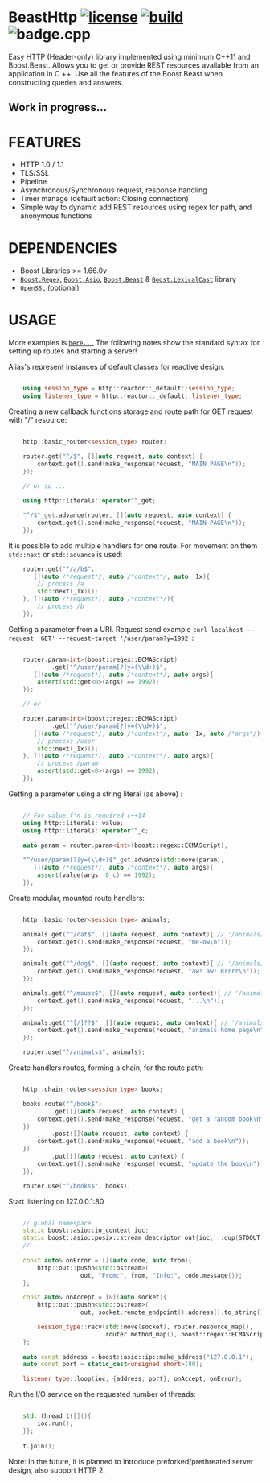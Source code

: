 # BeastHttp [![license][badge.license]][license] [![build][badge.build]][build] ![badge.cpp](https://img.shields.io/badge/c++-11/14-ff69b4.svg?style=flat-square)

[badge.license]: http://img.shields.io/badge/license-BSD%E2%80%932%E2%80%93Clause-blue.svg?style=flat-square
[badge.build]: https://img.shields.io/travis/0xdead4ead/BeastHttp.svg?style=flat-square&logo=travis

[license]: https://github.com/0xdead4ead/BeastHttp/blob/master/LICENSE
[build]: https://travis-ci.org/0xdead4ead/BeastHttp

Easy HTTP (Header-only) library implemented using minimum C++11 and Boost.Beast. Allows you to get or provide REST resources available from an application in C ++. Use all the features of the Boost.Beast when constructing queries and answers.

## Work in progress...

# FEATURES

* HTTP 1.0 / 1.1
* TLS/SSL
* Pipeline
* Asynchronous/Synchronous request, response handling
* Timer manage (default action: Closing connection)
* Simple way to dynamic add REST resources using regex for path, and anonymous functions

# DEPENDENCIES

* Boost Libraries >= 1.66.0v
* [`Boost.Regex`](https://github.com/boostorg/regex), [`Boost.Asio`](https://github.com/boostorg/asio), [`Boost.Beast`](https://github.com/boostorg/beast/tree/develop) & [`Boost.LexicalCast`](https://github.com/boostorg/lexical_cast) library
* [`OpenSSL`](https://github.com/openssl/openssl) (optional)

# USAGE

More examples is [`here...`](https://github.com/0xdead4ead/BeastHttp/tree/dev/examples)
The following notes show the standard syntax for setting up routes and starting a server!

Alias's represent instances of default classes for reactive design.

```cpp

    using session_type = http::reactor::_default::session_type;
    using listener_type = http::reactor::_default::listener_type;

```

Creating a new callback functions storage and route path for GET request with "/" resource: 

```cpp

    http::basic_router<session_type> router;

    router.get("^/$", [](auto request, auto context) {
        context.get().send(make_response(request, "MAIN PAGE\n"));
    });
    
    // or so ...

    using http::literals::operator""_get;

    "^/$"_get.advance(router, [](auto request, auto context) {
        context.get().send(make_response(request, "MAIN PAGE\n"));
    });

```

It is possible to add multiple handlers for one route. For movement on them `std::next` or `std::advance` is used:

```cpp
    router.get("^/a/b$",
       [](auto /*request*/, auto /*context*/, auto _1x){
        // process /a
        std::next(_1x)();
    }, [](auto /*request*/, auto /*context*/){
        // process /b
    });

```

Getting a parameter from a URI. Request send example `curl localhost --request 'GET' --request-target '/user/param?y=1992'`:

```cpp

    router.param<int>(boost::regex::ECMAScript)
            .get("^/user/param[?]y=(\\d+)$", 
       [](auto /*request*/, auto /*context*/, auto args){
        assert(std::get<0>(args) == 1992);
    });

    // or

    router.param<int>(boost::regex::ECMAScript)
            .get("^/user/param[?]y=(\\d+)$",
       [](auto /*request*/, auto /*context*/, auto _1x, auto /*args*/){
        // process /user
        std::next(_1x)();
    }, [](auto /*request*/, auto /*context*/, auto args){
        // process /param
        assert(std::get<0>(args) == 1992);
    });

```

Getting a parameter using a string literal (as above) :

```cpp

    // For value f'n is required c++14
    using http::literals::value;
    using http::literals::operator""_c;

    auto param = router.param<int>(boost::regex::ECMAScript);
    
    "^/user/param[?]y=(\\d+)$"_get.advance(std::move(param), 
       [](auto /*request*/, auto /*context*/, auto args){
        assert(value(args, 0_c) == 1992);
    });

```

Create modular, mounted route handlers:

```cpp

    http::basic_router<session_type> animals;

    animals.get("^/cat$", [](auto request, auto context){ // '/animals/cat'
        context.get().send(make_response(request, "me-ow\n"));
    });

    animals.get("^/dog$", [](auto request, auto context){ // '/animals/dog'
        context.get().send(make_response(request, "aw! aw! Rrrrr\n"));
    });

    animals.get("^/mouse$", [](auto request, auto context){ // '/animals/mouse'
        context.get().send(make_response(request, "...\n"));
    });

    animals.get("^[/]??$", [](auto request, auto context){ // '/animals' or '/animals/'
        context.get().send(make_response(request, "animals home page\n"));
    });

    router.use("^/animals$", animals);

```

Create handlers routes, forming a chain, for the route path:

```cpp

    http::chain_router<session_type> books;

    books.route("^/book$")
            .get([](auto request, auto context) {
        context.get().send(make_response(request, "get a random book\n"));
    })
            .post([](auto request, auto context) {
        context.get().send(make_response(request, "add a book\n"));
    })
            .put([](auto request, auto context) {
        context.get().send(make_response(request, "update the book\n"));
    });

    router.use("^/books$", books);

```

Start listening on 127.0.0.1:80

```cpp

    // global namespace
    static boost::asio::io_context ioc;
    static boost::asio::posix::stream_descriptor out{ioc, ::dup(STDOUT_FILENO)};
    //
    
    const auto& onError = [](auto code, auto from){
        http::out::pushn<std::ostream>(
                    out, "From:", from, "Info:", code.message());
    };

    const auto& onAccept = [&](auto socket){
        http::out::pushn<std::ostream>(
                    out, socket.remote_endpoint().address().to_string(), "connected!");

        session_type::recv(std::move(socket), router.resource_map(),
                           router.method_map(), boost::regex::ECMAScript, onError);
    };
    
    auto const address = boost::asio::ip::make_address("127.0.0.1");
    auto const port = static_cast<unsigned short>(80);

    listener_type::loop(ioc, {address, port}, onAccept, onError);

```

Run the I/O service on the requested number of threads:

```cpp

    std::thread t{[](){
        ioc.run();
    }};
    
    t.join();

```
Note: In the future, it is planned to introduce preforked/prethreated server design, also support HTTP 2.

